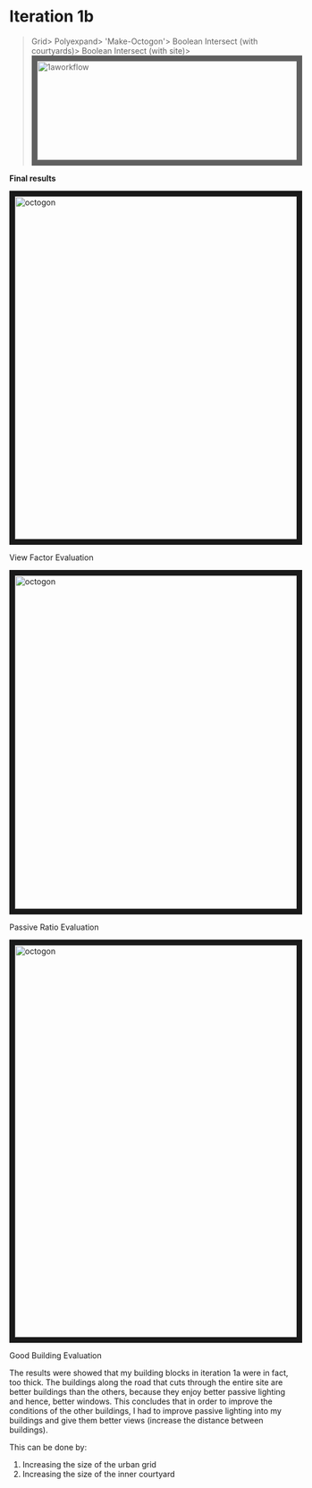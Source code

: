 
# Iteration 1b

>Grid> Polyexpand> 'Make-Octogon'> Boolean Intersect (with courtyards)> Boolean Intersect (with site)> 
><img src="https://raw.githubusercontent.com/design-automation/urban-prototyping-2018/master/lisa/imgs/1aworkflow.jpg"
>alt="1aworkflow" width="620" height="177.25" border="10" /></a>

**Final results**

<img src="https://raw.githubusercontent.com/design-automation/urban-prototyping-2018/master/lisa/imgs/1bviewfactor.JPG" 
alt="octogon" width="1089" height="613" border="10" />

View Factor Evaluation

<img src="https://raw.githubusercontent.com/design-automation/urban-prototyping-2018/master/lisa/imgs/1bpassiveratio.JPG" 
alt="octogon" width="1075" height="596" border="10" />

Passive Ratio Evaluation

<img src="https://raw.githubusercontent.com/design-automation/urban-prototyping-2018/master/lisa/imgs/iteration1bgbbldg.JPG" 
alt="octogon" width="1087" height="701" border="10" />

Good Building Evaluation


The results were showed that my building blocks in iteration 1a were in fact, too thick. The buildings along the road that cuts through the entire site are better buildings than the others, because they enjoy better passive lighting and hence, better windows. This concludes that in order to improve the conditions of the other buildings, I had to improve passive lighting into my buildings and give them better views (increase the distance between buildings).

This can be done by:
1) Increasing the size of the urban grid
2) Increasing the size of the inner courtyard



